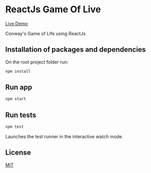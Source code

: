 # ReactJs Game Of Live 
[Live Demo](https://lester-burciaga.github.io/game-of-life/)

Conway's Game of Life using ReactJs

## Installation of packages and dependencies 

On the root project folder run:

```bash
npm install
```
## Run app

```bash
npm start
```

## Run tests

```bash
npm test
```
Launches the test runner in the interactive watch mode.


## License

[MIT](https://choosealicense.com/licenses/mit/)
